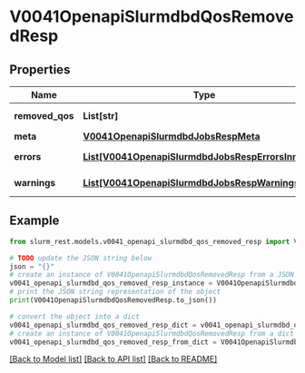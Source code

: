 # V0041OpenapiSlurmdbdQosRemovedResp


## Properties

Name | Type | Description | Notes
------------ | ------------- | ------------- | -------------
**removed_qos** | **List[str]** | removed QOS | 
**meta** | [**V0041OpenapiSlurmdbdJobsRespMeta**](V0041OpenapiSlurmdbdJobsRespMeta.md) |  | [optional] 
**errors** | [**List[V0041OpenapiSlurmdbdJobsRespErrorsInner]**](V0041OpenapiSlurmdbdJobsRespErrorsInner.md) | Query errors | [optional] 
**warnings** | [**List[V0041OpenapiSlurmdbdJobsRespWarningsInner]**](V0041OpenapiSlurmdbdJobsRespWarningsInner.md) | Query warnings | [optional] 

## Example

```python
from slurm_rest.models.v0041_openapi_slurmdbd_qos_removed_resp import V0041OpenapiSlurmdbdQosRemovedResp

# TODO update the JSON string below
json = "{}"
# create an instance of V0041OpenapiSlurmdbdQosRemovedResp from a JSON string
v0041_openapi_slurmdbd_qos_removed_resp_instance = V0041OpenapiSlurmdbdQosRemovedResp.from_json(json)
# print the JSON string representation of the object
print(V0041OpenapiSlurmdbdQosRemovedResp.to_json())

# convert the object into a dict
v0041_openapi_slurmdbd_qos_removed_resp_dict = v0041_openapi_slurmdbd_qos_removed_resp_instance.to_dict()
# create an instance of V0041OpenapiSlurmdbdQosRemovedResp from a dict
v0041_openapi_slurmdbd_qos_removed_resp_from_dict = V0041OpenapiSlurmdbdQosRemovedResp.from_dict(v0041_openapi_slurmdbd_qos_removed_resp_dict)
```
[[Back to Model list]](../README.md#documentation-for-models) [[Back to API list]](../README.md#documentation-for-api-endpoints) [[Back to README]](../README.md)


